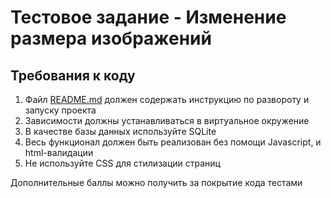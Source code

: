# Тестовое задание - Изменение размера изображений

## Требования к коду

1. Файл [README.md](http://readme.md) должен содержать инструкцию по развороту и запуску проекта
2. Зависимости должны устанавливаться в виртуальное окружение
3. В качестве базы данных используйте SQLite
4. Весь функционал должен быть реализован без помощи Javascript, и html-валидации
5. Не используйте CSS для стилизации страниц

Дополнительные баллы можно получить за покрытие кода тестами